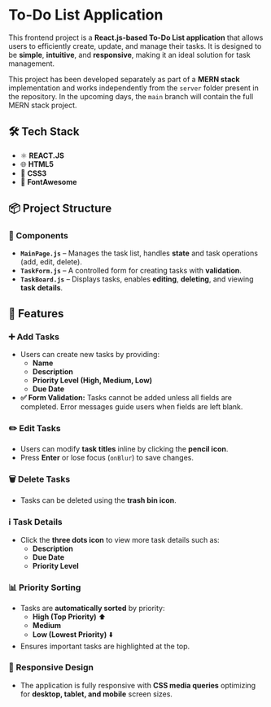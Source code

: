 # To-Do List Application
This frontend project is a **React.js-based To-Do List application** that allows users to efficiently create, update, and manage their tasks. It is designed to be **simple**, **intuitive**, and **responsive**, making it an ideal solution for task management.

This project has been developed separately as part of a **MERN stack** implementation and works independently from the `server` folder present in the repository. In the upcoming days, the `main` branch will contain the full MERN stack project.

## 🛠️ Tech Stack

- ⚛️ **REACT.JS**
- 🌐 **HTML5**
- 🎨 **CSS3**
- 🎯 **FontAwesome**


## 📦 Project Structure

### 📂 Components
- **`MainPage.js`** – Manages the task list, handles **state** and task operations (add, edit, delete).
- **`TaskForm.js`** – A controlled form for creating tasks with **validation**.
- **`TaskBoard.js`** – Displays tasks, enables **editing**, **deleting**, and viewing **task details**.


## 🚀 Features

### ➕ Add Tasks
- Users can create new tasks by providing:
  - **Name**
  - **Description**
  - **Priority Level (High, Medium, Low)**
  - **Due Date**
- **✅ Form Validation:** Tasks cannot be added unless all fields are completed. Error messages guide users when fields are left blank.

### ✏️ Edit Tasks
- Users can modify **task titles** inline by clicking the **pencil icon**.
- Press **Enter** or lose focus (`onBlur`) to save changes.

### 🗑️ Delete Tasks
- Tasks can be deleted using the **trash bin icon**.

### ℹ️ Task Details
- Click the **three dots icon** to view more task details such as:
  - **Description**
  - **Due Date**
  - **Priority Level**

### 📊 Priority Sorting
- Tasks are **automatically sorted** by priority:
  - **High (Top Priority)** ⬆️
  - **Medium**
  - **Low (Lowest Priority)** ⬇️
- Ensures important tasks are highlighted at the top.

### 📱 Responsive Design
- The application is fully responsive with **CSS media queries** optimizing for **desktop, tablet, and mobile** screen sizes.